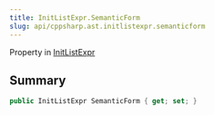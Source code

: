 ```yaml
---
title: InitListExpr.SemanticForm
slug: api/cppsharp.ast.initlistexpr.semanticform
---
```

Property in [InitListExpr](/api/cppsharp/ast/initlistexpr)

## Summary



```csharp
public InitListExpr SemanticForm { get; set; }
```


